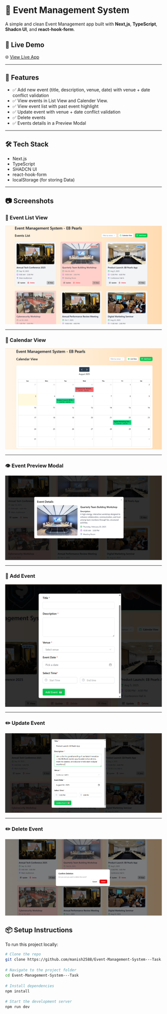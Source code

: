 # 🎉 Event Management System

A simple and clean Event Management app built with **Next,js**, **TypeScript**, **Shadcn UI**, and **react-hook-form**.

## 🚀 Live Demo

🌐 [View Live App](https://event-management-system-task.vercel.app/)

---

## 📌 Features

- ✅ Add new event (title, description, venue, date) with venue + date conflict validation
- ✅ View events in List View and Calender View.
- ✅ View event list with past event highlight
- ✅ Update event with venue + date conflict validation
- ✅ Delete events
- ✅ Events details in a Preview Modal

---

## 🛠️ Tech Stack

- Next.js
- TypeScript
- SHADCN UI
- react-hook-form
- localStorage (for storing Data)

---

## 📷 Screenshots

### 📃 Event List View
![Event List](./public/snapshot/eventlist.png)

---

### 📅 Calendar View
![Calendar View](./public/snapshot/calenderview.png)

---

### 👁️ Event Preview Modal
![Preview Modal](./public/snapshot/preview.png)

---

### 📝 Add Event 
![Add Event](./public/snapshot/add.png)

---

### ✏️ Update Event 
![Update Event](./public/snapshot/update.png)

---

### ✏️ Delete Event 
![Update Event](./public/snapshot/delete.png)


## 📦 Setup Instructions

To run this project locally:

```bash
# Clone the repo
git clone https://github.com/manish2588/Event-Management-System---Task.git

# Navigate to the project folder
cd Event-Management-System---Task

# Install dependencies
npm install

# Start the development server
npm run dev
```
